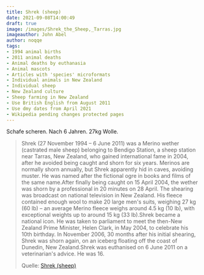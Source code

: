 ```yaml
---
title: Shrek (sheep)
date: 2021-09-08T14:00:49
draft: true
image: /images/Shrek_the_Sheep,_Tarras.jpg
imageauthor: John Abel
author: noqqe
tags:
- 1994 animal births
- 2011 animal deaths
- Animal deaths by euthanasia
- Animal mascots
- Articles with 'species' microformats
- Individual animals in New Zealand
- Individual sheep
- New Zealand culture
- Sheep farming in New Zealand
- Use British English from August 2011
- Use dmy dates from April 2021
- Wikipedia pending changes protected pages
---
```


Schafe scheren. Nach 6 Jahren. 27kg Wolle.

> Shrek (27 November 1994 – 6 June 2011) was a Merino wether (castrated male
> sheep) belonging to Bendigo Station, a sheep station near Tarras, New Zealand,
> who gained international fame in 2004, after he avoided being caught and shorn
> for six years. Merinos are normally shorn annually, but Shrek apparently hid
> in caves, avoiding muster. He was named after the fictional ogre in books and
> films of the same name.After finally being caught on 15 April 2004, the wether
> was shorn by a professional in 20 minutes on 28 April. The shearing was
> broadcast on national television in New Zealand. His fleece contained enough
> wool to make 20 large men's suits, weighing 27 kg (60 lb) – an average Merino
> fleece weighs around 4.5 kg (10 lb), with exceptional weights up to around 15
> kg (33 lb).Shrek became a national icon. He was taken to parliament to meet
> the then-New Zealand Prime Minister, Helen Clark, in May 2004, to celebrate
> his 10th birthday. In November 2006, 30 months after his initial shearing,
> Shrek was shorn again, on an iceberg floating off the coast of Dunedin, New
> Zealand.Shrek was euthanised on 6 June 2011 on a veterinarian's advice. He was
> 16.
>
> Quelle: [Shrek (sheep)](https://en.wikipedia.org/wiki/Shrek_(sheep))
